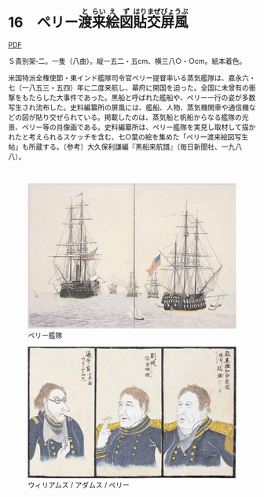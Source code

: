 # 16　ペリー<ruby>渡<rt>と</rt></ruby><ruby>来<rt>らい</rt></ruby><ruby>絵<rt>え</rt></ruby><ruby>図<rt>ず</rt></ruby><ruby>貼<rt>はり</rt></ruby><ruby>交屏風<rt>まぜびょうぶ</rt></ruby>

<a href="../pdf/016.pdf" target="_blank">PDF</a>

Ｓ貴別架‐二。一隻（八曲）。縦一五二・五cm、横三八○・○cm。紙本着色。

米国特派全権使節・東インド艦隊司令官ペリー提督率いる蒸気艦隊は、嘉永六・七（一八五三・五四）年に二度来航し、幕府に開国を迫った。全国に未曾有の衝撃をもたらした大事件であった。黒船と呼ばれた艦船や、ペリー一行の姿が多数写生され流布した。史料編纂所の屏風には、艦船、人物、蒸気機関車や通信機などの図が貼り交ぜられている。掲載したのは、蒸気船と帆船からなる艦隊の光景、ペリー等の肖像画である。史料編纂所は、ペリー艦隊を実見し取材して描かれたと考えられるスケッチを含む、七○葉の絵を集めた「ペリー渡来絵図写生帖」も所蔵する。〔参考〕大久保利謙編『黒船来航譜』（毎日新聞社、一九八八）。

<br/>

<figure>
    <img src="../img/016/001.jpg"
         alt="ペリー艦隊">
    <figcaption>ペリー艦隊</figcaption>
</figure>

<figure>
    <img src="../img/016/002.jpg"
         alt="ウィリアムス / アダムス / ペリー">
    <figcaption>ウィリアムス / アダムス / ペリー</figcaption>
</figure>